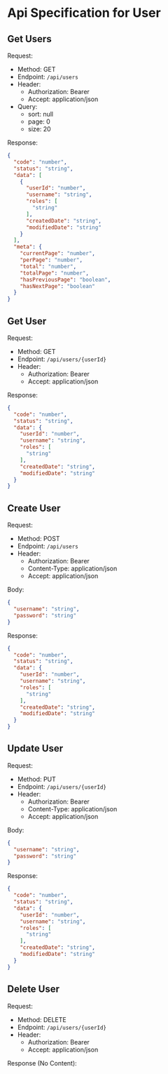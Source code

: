# Api Specification for User

## Get Users

Request:

- Method: GET
- Endpoint: `/api/users`
- Header:
    - Authorization: Bearer <token>
    - Accept: application/json
- Query:
    - sort: null
    - page: 0
    - size: 20

Response:

```json
{
  "code": "number",
  "status": "string",
  "data": [
    {
      "userId": "number",
      "username": "string",
      "roles": [
        "string"
      ],
      "createdDate": "string",
      "modifiedDate": "string"
    }
  ],
  "meta": {
    "currentPage": "number",
    "perPage": "number",
    "total": "number",
    "totalPage": "number",
    "hasPreviousPage": "boolean",
    "hasNextPage": "boolean"
  }
}
```

## Get User

Request:

- Method: GET
- Endpoint: `/api/users/{userId}`
- Header:
    - Authorization: Bearer <token>
    - Accept: application/json

Response:

```json
{
  "code": "number",
  "status": "string",
  "data": {
    "userId": "number",
    "username": "string",
    "roles": [
      "string"
    ],
    "createdDate": "string",
    "modifiedDate": "string"
  }
}
```

## Create User

Request:

- Method: POST
- Endpoint: `/api/users`
- Header:
    - Authorization: Bearer <token>
    - Content-Type: application/json
    - Accept: application/json

Body:

```json
{
  "username": "string",
  "password": "string"
}
```

Response:

```json
{
  "code": "number",
  "status": "string",
  "data": {
    "userId": "number",
    "username": "string",
    "roles": [
      "string"
    ],
    "createdDate": "string",
    "modifiedDate": "string"
  }
}
```

## Update User

Request:

- Method: PUT
- Endpoint: `/api/users/{userId}`
- Header:
    - Authorization: Bearer <token>
    - Content-Type: application/json
    - Accept: application/json

Body:

```json
{
  "username": "string",
  "password": "string"
}
```

Response:

```json
{
  "code": "number",
  "status": "string",
  "data": {
    "userId": "number",
    "username": "string",
    "roles": [
      "string"
    ],
    "createdDate": "string",
    "modifiedDate": "string"
  }
}
```

## Delete User

Request:

- Method: DELETE
- Endpoint: `/api/users/{userId}`
- Header:
    - Authorization: Bearer <token>
    - Accept: application/json

Response (No Content):